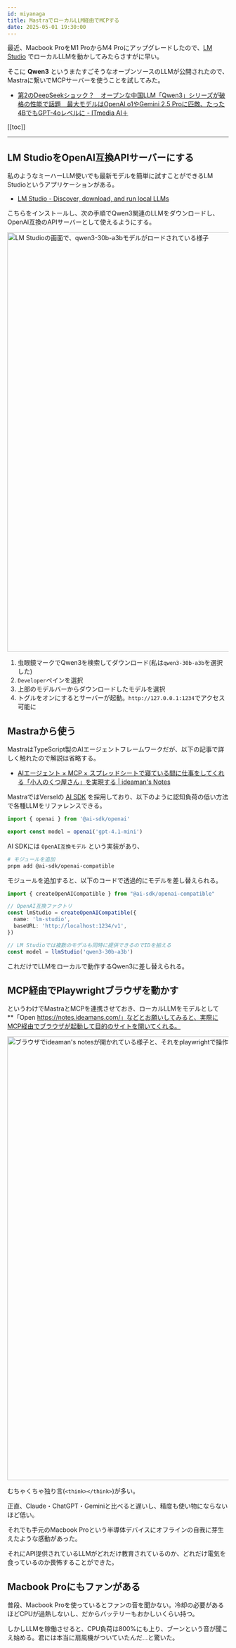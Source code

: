 ```yaml
---
id: miyanaga
title: MastraでローカルLLM経由でMCPする
date: 2025-05-01 19:30:00
---
```


最近、Macbook ProをM1 ProからM4 Proにアップグレードしたので、[LM Studio](https://lmstudio.ai/) でローカルLLMを動かしてみたらさすがに早い。

そこに **Qwen3** というまたすごそうなオープンソースのLLMが公開されたので、Mastraに繋いでMCPサーバーを使うことを試してみた。

- [第2のDeepSeekショック？　オープンな中国LLM「Qwen3」シリーズが破格の性能で話題　最大モデルはOpenAI o1やGemini 2\.5 Proに匹敵、たった4BでもGPT\-4oレベルに \- ITmedia AI＋](https://www.itmedia.co.jp/aiplus/articles/2504/29/news087.html)

[[toc]]

---

## LM StudioをOpenAI互換APIサーバーにする

私のようなミーハーLLM使いでも最新モデルを簡単に試すことができるLM Studioというアプリケーションがある。

- [LM Studio - Discover, download, and run local LLMs](https://lmstudio.ai/)

こちらをインストールし、次の手順でQwen3関連のLLMをダウンロードし、OpenAI互換のAPIサーバーとして使えるようにする。

<img src="https://assets.ideamans.com/miyanaga/images/2025/05/lm-studio-qwen3-30b-a3b-model_1.png" alt="LM Studioの画面で、qwen3-30b-a3bモデルがロードされている様子" width="1600" height="953" />

1. 虫眼鏡マークでQwen3を検索してダウンロード(私は`qwen3-30b-a3b`を選択した)
2. `Developer`ペインを選択
3. 上部のモデルバーからダウンロードしたモデルを選択
4. トグルをオンにするとサーバーが起動。`http://127.0.0.1:1234`でアクセス可能に

## Mastraから使う

MastraはTypeScript製のAIエージェントフレームワークだが、以下の記事で詳しく触れたので解説は省略する。

- [AIエージェント × MCP × スプレッドシートで寝ている間に仕事をしてくれる「小人のくつ屋さん」を実現する | ideaman's Notes](https://notes.ideamans.com/posts/2025/agent-mcp-batch.html)

MastraではVerselの [AI SDK](https://sdk.vercel.ai/) を採用しており、以下のように認知負荷の低い方法で各種LLMをリファレンスできる。

```typescript
import { openai } from '@ai-sdk/openai'

export const model = openai('gpt-4.1-mini')
```

AI SDKには `OpenAI互換モデル` という実装があり、

```bash
# モジュールを追加
pnpm add @ai-sdk/openai-compatible
```

モジュールを追加すると、以下のコードで透過的にモデルを差し替えられる。

```typescript
import { createOpenAICompatible } from "@ai-sdk/openai-compatible"

// OpenAI互換ファクトリ
const lmStudio = createOpenAICompatible({
  name: 'lm-studio',
  baseURL: 'http://localhost:1234/v1',
})

// LM Studioでは複数のモデルも同時に提供できるのでIDを揃える
const model = llmStudio('qwen3-30b-a3b')
```

これだけでLLMをローカルで動作するQwen3に差し替えられる。

## MCP経由でPlaywrightブラウザを動かす

というわけでMastraとMCPを連携させておき、ローカルLLMをモデルとして　**「Open <https://notes.ideamans.com/」などとお願いしてみると、実際にMCP経由でブラウザが起動して目的のサイトを開いてくれる。>

<img src="https://assets.ideamans.com/miyanaga/images/2025/05/ideamans-notes-playwright.png" alt="ブラウザでideaman&#39;s notesが開かれている様子と、それをplaywrightで操作しようとするコードが表示されている" width="1600" height="1008" />

むちゃくちゃ独り言(`<think></think>`)が多い。

正直、Claude・ChatGPT・Geminiと比べると遅いし、精度も使い物にならないほど低い。

それでも手元のMacbook Proという半導体デバイスにオフラインの自我に芽生えたような感動があった。

それにAPI提供されているLLMがどれだけ教育されているのか、どれだけ電気を食っているのか畏怖することができた。

## Macbook Proにもファンがある

普段、Macbook Proを使っているとファンの音を聞かない。冷却の必要があるほどCPUが過熱しないし、だからバッテリーもおかしいくらい持つ。

しかしLLMを稼働させると、CPU負荷は800%にも上り、ブーンという音が聞こえ始める。君には本当に扇風機がついていたんだ…と驚いた。
